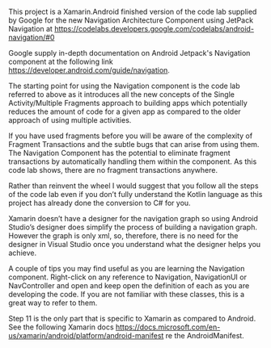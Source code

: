 This project is a Xamarin.Android  finished version of the code lab supplied by Google for the new Navigation Architecture Component using JetPack Navigation at https://codelabs.developers.google.com/codelabs/android-navigation/#0

Google supply in-depth documentation on Android Jetpack's Navigation component at the following link https://developer.android.com/guide/navigation.

The starting point for using the Navigation component is the code lab referred to above as it introduces all the new concepts of the Single Activity/Multiple Fragments approach to building apps which potentially reduces the amount of code for a given app as compared to the older approach of using multiple activities.

If you have used fragments before you will be aware of the complexity of Fragment Transactions and the subtle bugs that can arise from using them. The Navigation Component has the potential to eliminate fragment transactions by automatically handling them within the component. As this code lab shows, there are no fragment transactions anywhere.

Rather than reinvent the wheel I would suggest that you follow all the steps of the code lab even if you don’t fully understand the Kotlin language as this project has already done the conversion to C# for you.

Xamarin doesn’t have a designer for the navigation graph so using Android Studio’s designer does simplify the process of building a navigation graph. However the graph is only xml, so, therefore, there is no need for the designer in Visual Studio once you understand what the designer helps you achieve.  

A couple of tips you may find useful as you are learning the Navigation component. Right-click on any reference to Navigation, NavigationUI or NavController and open and keep open the definition of each as you are developing the code. If you are not familiar with these classes, this is a great way to refer to them.

Step 11 is the only part that is specific to Xamarin as compared to Android. See the following Xamarin docs https://docs.microsoft.com/en-us/xamarin/android/platform/android-manifest re the AndroidManifest.


